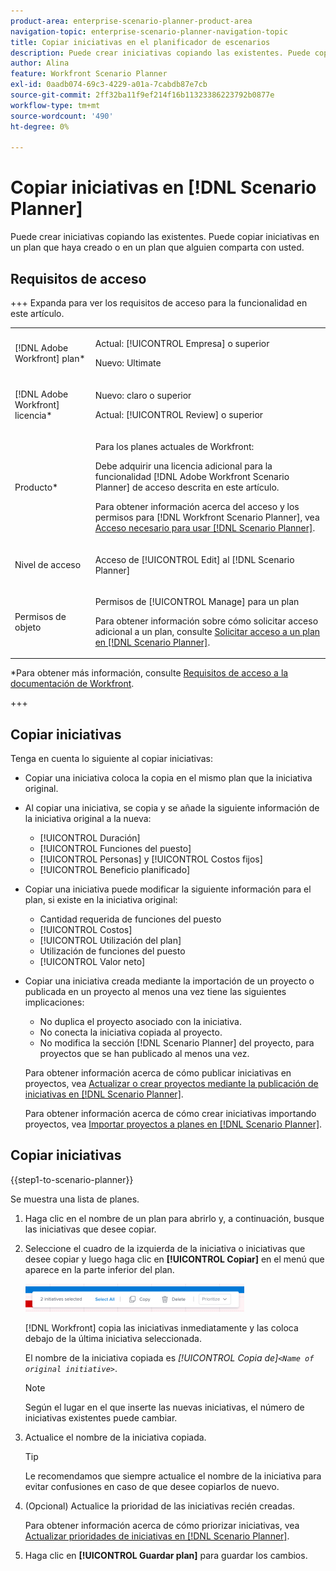 ```yaml
---
product-area: enterprise-scenario-planner-product-area
navigation-topic: enterprise-scenario-planner-navigation-topic
title: Copiar iniciativas en el planificador de escenarios
description: Puede crear iniciativas copiando las existentes. Puede copiar iniciativas en un plan que haya creado o en un plan que alguien comparta con usted.
author: Alina
feature: Workfront Scenario Planner
exl-id: 0aadb074-69c3-4229-a01a-7cabdb87e7cb
source-git-commit: 2ff32ba11f9ef214f16b11323386223792b0877e
workflow-type: tm+mt
source-wordcount: '490'
ht-degree: 0%

---
```


# Copiar iniciativas en [!DNL Scenario Planner]

<!--Audited: 07/2024-->

Puede crear iniciativas copiando las existentes. Puede copiar iniciativas en un plan que haya creado o en un plan que alguien comparta con usted.

## Requisitos de acceso

+++ Expanda para ver los requisitos de acceso para la funcionalidad en este artículo.

<table style="table-layout:auto"> 
 <col> 
 <col> 
 <tbody> 
  <tr> 
   <td> <p>[!DNL Adobe Workfront] plan*</p> </td> 
   <td> <p>Actual: [!UICONTROL Empresa] o superior</p>
   <p>Nuevo: Ultimate </p>
   </td> 
  </tr> 
  <tr> 
   <td> <p>[!DNL Adobe Workfront] licencia*</p> </td> 
   <td> <p>Nuevo: claro o superior</p> 
   <p>Actual: [!UICONTROL Review] o superior</p> </td> 
  </tr> 
  <tr> 
   <td>Producto* </td> 
   <td> 
   <p>Para los planes actuales de Workfront: </p>
   <p>Debe adquirir una licencia adicional para la funcionalidad [!DNL Adobe Workfront Scenario Planner] de acceso descrita en este artículo.</p> <p>Para obtener información acerca del acceso y los permisos para [!DNL Workfront Scenario Planner], vea <a href="../scenario-planner/access-needed-to-use-sp.md" class="MCXref xref">Acceso necesario para usar [!DNL Scenario Planner]</a>. </p> </td> 
  </tr> 
  <tr data-mc-conditions=""> 
   <td>Nivel de acceso </td> 
   <td> <p>Acceso de [!UICONTROL Edit] al [!DNL Scenario Planner]</p> </td> 
  </tr> 
  <tr data-mc-conditions=""> 
   <td> <p>Permisos de objeto </p> </td> 
   <td> <p>Permisos de [!UICONTROL Manage] para un plan</p> <p>Para obtener información sobre cómo solicitar acceso adicional a un plan, consulte <a href="../scenario-planner/request-access-to-plan.md" class="MCXref xref">Solicitar acceso a un plan en [!DNL Scenario Planner]</a>.</p> </td> 
  </tr> 
 </tbody> 
</table>

*Para obtener más información, consulte [Requisitos de acceso a la documentación de Workfront](/help/quicksilver/administration-and-setup/add-users/access-levels-and-object-permissions/access-level-requirements-in-documentation.md).

+++

## Copiar iniciativas

Tenga en cuenta lo siguiente al copiar iniciativas:

* Copiar una iniciativa coloca la copia en el mismo plan que la iniciativa original.
* Al copiar una iniciativa, se copia y se añade la siguiente información de la iniciativa original a la nueva:

   * [!UICONTROL Duración]
   * [!UICONTROL Funciones del puesto]
   * [!UICONTROL Personas] y [!UICONTROL Costos fijos]
   * [!UICONTROL Beneficio planificado]

* Copiar una iniciativa puede modificar la siguiente información para el plan, si existe en la iniciativa original:

   * Cantidad requerida de funciones del puesto
   * [!UICONTROL Costos]
   * [!UICONTROL Utilización del plan]
   * Utilización de funciones del puesto
   * [!UICONTROL Valor neto]

* Copiar una iniciativa creada mediante la importación de un proyecto o publicada en un proyecto al menos una vez tiene las siguientes implicaciones:

   * No duplica el proyecto asociado con la iniciativa.
   * No conecta la iniciativa copiada al proyecto.
   * No modifica la sección [!DNL Scenario Planner] del proyecto, para proyectos que se han publicado al menos una vez.

  Para obtener información acerca de cómo publicar iniciativas en proyectos, vea [Actualizar o crear proyectos mediante la publicación de iniciativas en [!DNL Scenario Planner]](../scenario-planner/publish-scenarios-update-projects.md).

  Para obtener información acerca de cómo crear iniciativas importando proyectos, vea [Importar proyectos a planes en [!DNL Scenario Planner]](../scenario-planner/import-projects-to-plans.md).

## Copiar iniciativas

{{step1-to-scenario-planner}}

Se muestra una lista de planes.

1. Haga clic en el nombre de un plan para abrirlo y, a continuación, busque las iniciativas que desee copiar.
1. Seleccione el cuadro de la izquierda de la iniciativa o iniciativas que desee copiar y luego haga clic en **[!UICONTROL Copiar]** en el menú que aparece en la parte inferior del plan.

   ![](assets/bottom-manage-initiative-menu-350x45.png)

   [!DNL Workfront] copia las iniciativas inmediatamente y las coloca debajo de la última iniciativa seleccionada.

   El nombre de la iniciativa copiada es *[!UICONTROL Copia de]`<Name of original initiative>`*.

   >[!NOTE]
   >
   >Según el lugar en el que inserte las nuevas iniciativas, el número de iniciativas existentes puede cambiar.

1. Actualice el nombre de la iniciativa copiada.

   >[!TIP]
   >
   >Le recomendamos que siempre actualice el nombre de la iniciativa para evitar confusiones en caso de que desee copiarlos de nuevo.

1. (Opcional) Actualice la prioridad de las iniciativas recién creadas.

   Para obtener información acerca de cómo priorizar iniciativas, vea [Actualizar prioridades de iniciativas en [!DNL Scenario Planner]](../scenario-planner/prioritize-initiatives.md).

1. Haga clic en **[!UICONTROL Guardar plan]** para guardar los cambios.

